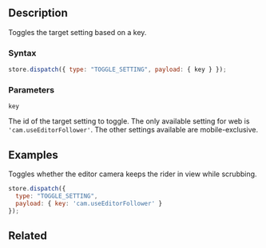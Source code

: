 ## Description

Toggles the target setting based on a key.

### Syntax

```js
store.dispatch({ type: "TOGGLE_SETTING", payload: { key } });
```

### Parameters

`key`

The id of the target setting to toggle. The only available setting for web is `'cam.useEditorFollower'`. The other settings available are mobile-exclusive.

## Examples

Toggles whether the editor camera keeps the rider in view while scrubbing.

```js
store.dispatch({
  type: "TOGGLE_SETTING",
  payload: { key: 'cam.useEditorFollower' }
});
```

## Related
